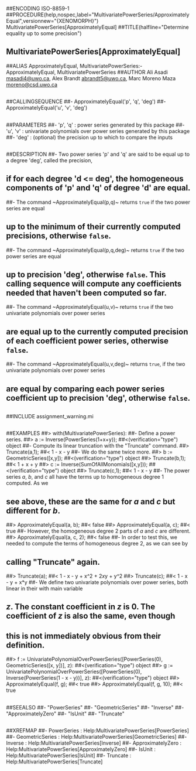 ##ENCODING ISO-8859-1
##PROCEDURE(help,nospec,label="MultivariatePowerSeries/ApproximatelyEqual",versionnew="{XENOMORPH}") MultivariatePowerSeries[ApproximatelyEqual]
##TITLE(halfline="Determine equality up to some precision")
##    MultivariatePowerSeries[ApproximatelyEqual]
##ALIAS ApproximatelyEqual, MultivariatePowerSeries:-ApproximatelyEqual, MultivariatePowerSeries
##AUTHOR Ali Asadi masadi4@uwo.ca, Alex Brandt abrandt5@uwo.ca, Marc Moreno Maza moreno@csd.uwo.ca
##
##CALLINGSEQUENCE
##- ApproximatelyEqual('p', 'q', 'deg')
##- ApproximatelyEqual('u', 'v', 'deg')
##
##PARAMETERS
##- 'p', 'q' : power series generated by this package
##- 'u', 'v' : univariate polynomials over power series generated by this package
##- 'deg' : (optional) the precision up to which to compare the inputs
##
##DESCRIPTION
##- Two power series 'p' and 'q' are said to be equal up to a degree 'deg', called the precision,
##  if for each degree 'd <= deg', the homogeneous components of 'p' and 'q' of degree 'd' are equal.
##- The command ~ApproximatelyEqual(p,q)~ returns `true` if the two power series are equal
##  up to the minimum of their currently computed precisions, otherwise `false`.
##- The command  ~ApproximatelyEqual(p,q,deg)~ returns `true` if the two power series are equal
##  up to precision 'deg', otherwise `false`. This calling sequence will compute any coefficients needed that haven't been computed so far.
##- The command  ~ApproximatelyEqual(u,v)~ returns `true` if the two univariate polynomials over power series
##  are equal up to the currently computed precision of each coefficient power series, otherwise `false`.
##- The command  ~ApproximatelyEqual(u,v,deg)~ returns `true`, if the two univariate polynomials over power series
##  are equal by comparing each power series coefficient up to precision 'deg', otherwise `false`.
##
##INCLUDE assignment_warning.mi
##  
##EXAMPLES
##> with(MultivariatePowerSeries):
##- Define a power series.
##> a := Inverse(PowerSeries(1+x+y));
##<(verification="type") object
##- Compute its linear truncation with the "Truncate" command.
##> Truncate(a,1);
##< 1 - x - y
##- We do the same twice more.
##> b := GeometricSeries([x,y]);
##<(verification="type") object
##> Truncate(b,1);
##< 1 + x + y
##> c := Inverse(SumOfAllMonomials([x,y]));
##<(verification="type") object
##> Truncate(c,1); 
##< 1 - x - y
##- The power series _a_, _b_, and _c_ all have the terms up to homogeneous degree 1 computed. As we
##  see above, these are the same for _a_ and _c_ but different for _b_.
##> ApproximatelyEqual(a, b);
##< false
##> ApproximatelyEqual(a, c);
##< true
##- However, the homogeneous degree 2 parts of _a_ and _c_ are different.
##> ApproximatelyEqual(a, c, 2);
##< false
##- In order to test this, we needed to compute the terms of homogeneous degree 2, as we can see by
##  calling "Truncate" again.
##> Truncate(a);
##< 1 - x - y + x^2 + 2*x*y + y^2
##> Truncate(c);
##< 1 - x - y + x*y
##- We define two univariate polynomials over power series, both linear in their with main variable
##  _z_. The constant coefficient in _z_ is 0. The coefficient of _z_ is also the same, even though
##  this is not immediately obvious from their definition.
##> f := UnivariatePolynomialOverPowerSeries([PowerSeries(0), GeometricSeries([x, y])], z):
##<(verification="type") object
##> g := UnivariatePolynomialOverPowerSeries([PowerSeries(0), Inverse(PowerSeries(1 - x - y))], z):
##<(verification="type") object
##> ApproximatelyEqual(f, g);
##< true
##> ApproximatelyEqual(f, g, 10);
##< true
##
##SEEALSO
##- "PowerSeries"
##- "GeometricSeries"
##- "Inverse"
##- "ApproximatelyZero"
##- "IsUnit"
##- "Truncate"
##
##XREFMAP
##- PowerSeries : Help:MultivariatePowerSeries[PowerSeries]
##- GeometricSeries : Help:MultivariatePowerSeries[GeometricSeries]
##- Inverse : Help:MultivariatePowerSeries[Inverse]
##- ApproximatelyZero : Help:MultivariatePowerSeries[ApproximatelyZero]
##- IsUnit : Help:MultivariatePowerSeries[IsUnit]
##- Truncate : Help:MultivariatePowerSeries[Truncate]
